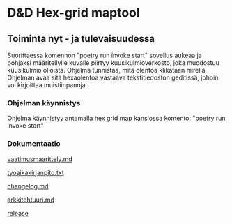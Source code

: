 # **D&D Hex-grid maptool**

## Toiminta nyt - ja tulevaisuudessa

Suorittaessa komennon "poetry run invoke start" sovellus aukeaa ja pohjaksi määritellylle kuvalle piirtyy kuusikulmioverkosto, joka muodostuu kuusikulmio olioista. Ohjelma tunnistaa, mitä olentoa klikataan hiirellä. Ohjelman avaa sitä hexaolentoa vastaava tekstitiedoston geditissä, johoin voi kirjoittaa muistiinpanoja. 

### Ohjelman käynnistys

Ohjelma käynnistyy antamalla hex grid map kansiossa komento: "poetry run invoke start"


### Dokumentaatio

[vaatimusmaarittely.md](https://github.com/kaariroo/ot-harjoitustyo/blob/master/dokumentaatio/vaatimusmaarittely.md)

[tyoaikakirjanpito.txt](https://github.com/kaariroo/ot-harjoitustyo/blob/master/dokumentaatio/tyoaikakirjanpito.txt)

[changelog.md](https://github.com/kaariroo/ot-harjoitustyo/blob/master/hex-grid-app/dokumentaatio/changelog.md)

[arkkitehtuuri.md](https://github.com/kaariroo/ot-harjoitustyo/blob/master/hex-grid-app/dokumentaatio/arkkitehtuuri.md)

[release](https://github.com/kaariroo/ot-harjoitustyo/releases)
